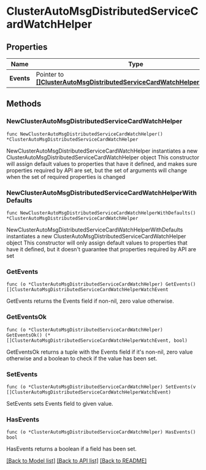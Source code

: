 # ClusterAutoMsgDistributedServiceCardWatchHelper

## Properties

Name | Type | Description | Notes
------------ | ------------- | ------------- | -------------
**Events** | Pointer to [**[]ClusterAutoMsgDistributedServiceCardWatchHelperWatchEvent**](ClusterAutoMsgDistributedServiceCardWatchHelperWatchEvent.md) |  | [optional] 

## Methods

### NewClusterAutoMsgDistributedServiceCardWatchHelper

`func NewClusterAutoMsgDistributedServiceCardWatchHelper() *ClusterAutoMsgDistributedServiceCardWatchHelper`

NewClusterAutoMsgDistributedServiceCardWatchHelper instantiates a new ClusterAutoMsgDistributedServiceCardWatchHelper object
This constructor will assign default values to properties that have it defined,
and makes sure properties required by API are set, but the set of arguments
will change when the set of required properties is changed

### NewClusterAutoMsgDistributedServiceCardWatchHelperWithDefaults

`func NewClusterAutoMsgDistributedServiceCardWatchHelperWithDefaults() *ClusterAutoMsgDistributedServiceCardWatchHelper`

NewClusterAutoMsgDistributedServiceCardWatchHelperWithDefaults instantiates a new ClusterAutoMsgDistributedServiceCardWatchHelper object
This constructor will only assign default values to properties that have it defined,
but it doesn't guarantee that properties required by API are set

### GetEvents

`func (o *ClusterAutoMsgDistributedServiceCardWatchHelper) GetEvents() []ClusterAutoMsgDistributedServiceCardWatchHelperWatchEvent`

GetEvents returns the Events field if non-nil, zero value otherwise.

### GetEventsOk

`func (o *ClusterAutoMsgDistributedServiceCardWatchHelper) GetEventsOk() (*[]ClusterAutoMsgDistributedServiceCardWatchHelperWatchEvent, bool)`

GetEventsOk returns a tuple with the Events field if it's non-nil, zero value otherwise
and a boolean to check if the value has been set.

### SetEvents

`func (o *ClusterAutoMsgDistributedServiceCardWatchHelper) SetEvents(v []ClusterAutoMsgDistributedServiceCardWatchHelperWatchEvent)`

SetEvents sets Events field to given value.

### HasEvents

`func (o *ClusterAutoMsgDistributedServiceCardWatchHelper) HasEvents() bool`

HasEvents returns a boolean if a field has been set.


[[Back to Model list]](../README.md#documentation-for-models) [[Back to API list]](../README.md#documentation-for-api-endpoints) [[Back to README]](../README.md)


